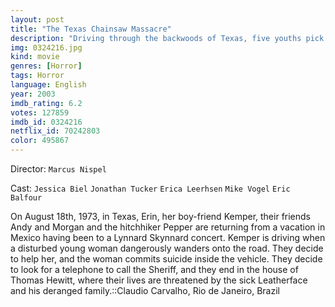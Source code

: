 ```yaml
---
layout: post
title: "The Texas Chainsaw Massacre"
description: "Driving through the backwoods of Texas, five youths pick up a traumatized hitchhiker, who shoots herself in their van. Shaken by the suicide, the group seeks help from the locals, but their situation becomes even more surreal when they knock on the door of a remote homestead. It's quickly apparent the residents are a family of inbred psychopaths, and the unlucky youths suddenly find themselves running for their lives. In hot pursu.."
img: 0324216.jpg
kind: movie
genres: [Horror]
tags: Horror 
language: English
year: 2003
imdb_rating: 6.2
votes: 127859
imdb_id: 0324216
netflix_id: 70242803
color: 495867
---
```

Director: `Marcus Nispel`  

Cast: `Jessica Biel` `Jonathan Tucker` `Erica Leerhsen` `Mike Vogel` `Eric Balfour` 

On August 18th, 1973, in Texas, Erin, her boy-friend Kemper, their friends Andy and Morgan and the hitchhiker Pepper are returning from a vacation in Mexico having been to a Lynnard Skynnard concert. Kemper is driving when a disturbed young woman dangerously wanders onto the road. They decide to help her, and the woman commits suicide inside the vehicle. They decide to look for a telephone to call the Sheriff, and they end in the house of Thomas Hewitt, where their lives are threatened by the sick Leatherface and his deranged family.::Claudio Carvalho, Rio de Janeiro, Brazil